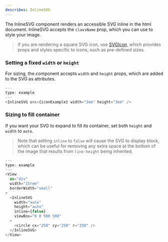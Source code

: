 ```yaml
---
describes: InlineSVG
---
```


The InlineSVG component renders an accessible SVG inline in the html document.
InlineSVG accepts the `className` prop, which you can use to style your image.

> If you are rendering a square SVG icon, use [SVGIcon](SVGIcon), which provides
> props and styles specific to icons, such as pre-defined sizes.

### Setting a fixed `width` or `height`

For sizing, the component accepts `width` and `height` props, which are added
to the SVG as attributes.

```js
---
type: example
---
<InlineSVG src={iconExample} width="3em" height="3em" />
```

### Sizing to fill container

If you want your SVG to expand to fill its container, set both `height`
and `width` to `auto`.

> Note that setting `inline` to `false` will cause the SVG to display block, which
> can be useful for removing any extra space at the bottom of the image that results from
> `line-height` being inherited.

```js
---
type: example
---
<View
  as="div"
  width="15rem"
  borderWidth="small"
>
  <InlineSVG
    width="auto"
    height="auto"
    inline={false}
    viewBox="0 0 500 500"
  >
    <circle cx="250" cy="250" r="250" />
  </InlineSVG>
</View>
```
